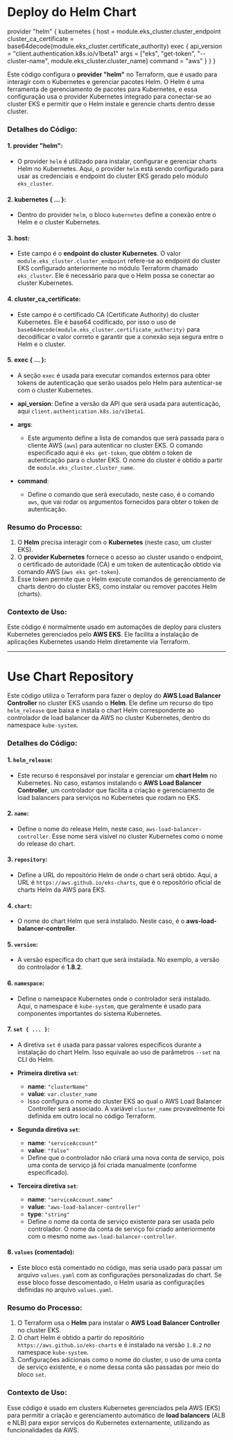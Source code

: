 # Deploy do Helm Chart

provider "helm" {
  kubernetes {
    host                   = module.eks_cluster.cluster_endpoint
    cluster_ca_certificate = base64decode(module.eks_cluster.certificate_authority)
    exec {
      api_version = "client.authentication.k8s.io/v1beta1"
      args        = ["eks", "get-token", "--cluster-name", module.eks_cluster.cluster_name]
      command     = "aws"
    }
  }
}

Este código configura o **provider "helm"** no Terraform, que é usado para interagir com o Kubernetes e gerenciar pacotes Helm. O Helm é uma ferramenta de gerenciamento de pacotes para Kubernetes, e essa configuração usa o provider Kubernetes integrado para conectar-se ao cluster EKS e permitir que o Helm instale e gerencie charts dentro desse cluster.

### Detalhes do Código:

#### 1. **provider "helm"**:
   - O provider `helm` é utilizado para instalar, configurar e gerenciar charts Helm no Kubernetes. Aqui, o provider `helm` está sendo configurado para usar as credenciais e endpoint do cluster EKS gerado pelo módulo `eks_cluster`.

#### 2. **kubernetes { ... }**:
   - Dentro do provider `helm`, o bloco `kubernetes` define a conexão entre o Helm e o cluster Kubernetes.
  
#### 3. **host**:
   - Este campo é o **endpoint do cluster Kubernetes**. O valor `module.eks_cluster.cluster_endpoint` refere-se ao endpoint do cluster EKS configurado anteriormente no módulo Terraform chamado `eks_cluster`. Ele é necessário para que o Helm possa se conectar ao cluster Kubernetes.

#### 4. **cluster_ca_certificate**:
   - Este campo é o certificado CA (Certificate Authority) do cluster Kubernetes. Ele é base64 codificado, por isso o uso de `base64decode(module.eks_cluster.certificate_authority)` para decodificar o valor correto e garantir que a conexão seja segura entre o Helm e o cluster.

#### 5. **exec { ... }**:
   - A seção `exec` é usada para executar comandos externos para obter tokens de autenticação que serão usados pelo Helm para autenticar-se com o cluster Kubernetes.

   - **api_version**: Define a versão da API que será usada para autenticação, aqui `client.authentication.k8s.io/v1beta1`.

   - **args**:
     - Este argumento define a lista de comandos que será passada para o cliente AWS (`aws`) para autenticar no cluster EKS. O comando especificado aqui é `eks get-token`, que obtém o token de autenticação para o cluster EKS. O nome do cluster é obtido a partir de `module.eks_cluster.cluster_name`.

   - **command**:
     - Define o comando que será executado, neste caso, é o comando `aws`, que vai rodar os argumentos fornecidos para obter o token de autenticação.

### Resumo do Processo:
1. O **Helm** precisa interagir com o **Kubernetes** (neste caso, um cluster EKS).
2. O **provider Kubernetes** fornece o acesso ao cluster usando o endpoint, o certificado de autoridade (CA) e um token de autenticação obtido via comando AWS (`aws eks get-token`).
3. Esse token permite que o Helm execute comandos de gerenciamento de charts dentro do cluster EKS, como instalar ou remover pacotes Helm (charts).

### Contexto de Uso:
Este código é normalmente usado em automações de deploy para clusters Kubernetes gerenciados pelo **AWS EKS**. Ele facilita a instalação de aplicações Kubernetes usando Helm diretamente via Terraform.

---

# Use Chart Repository

Este código utiliza o Terraform para fazer o deploy do **AWS Load Balancer Controller** no cluster EKS usando o **Helm**. Ele define um recurso do tipo `helm_release` que baixa e instala o chart Helm correspondente ao controlador de load balancer da AWS no cluster Kubernetes, dentro do namespace `kube-system`.

### Detalhes do Código:

#### 1. **`helm_release`**:
   - Este recurso é responsável por instalar e gerenciar um **chart Helm** no Kubernetes. No caso, estamos instalando o **AWS Load Balancer Controller**, um controlador que facilita a criação e gerenciamento de load balancers para serviços no Kubernetes que rodam no EKS.

#### 2. **`name`**:
   - Define o nome do release Helm, neste caso, `aws-load-balancer-controller`. Esse nome será visível no cluster Kubernetes como o nome do release do chart.

#### 3. **`repository`**:
   - Define a URL do repositório Helm de onde o chart será obtido. Aqui, a URL é `https://aws.github.io/eks-charts`, que é o repositório oficial de charts Helm da AWS para EKS.

#### 4. **`chart`**:
   - O nome do chart Helm que será instalado. Neste caso, é o **aws-load-balancer-controller**.

#### 5. **`version`**:
   - A versão específica do chart que será instalada. No exemplo, a versão do controlador é **1.8.2**.

#### 6. **`namespace`**:
   - Define o namespace Kubernetes onde o controlador será instalado. Aqui, o namespace é `kube-system`, que geralmente é usado para componentes importantes do sistema Kubernetes.

#### 7. **`set { ... }`**:
   - A diretiva `set` é usada para passar valores específicos durante a instalação do chart Helm. Isso equivale ao uso de parâmetros `--set` na CLI do Helm.

   - **Primeira diretiva `set`**:
     - **name**: `"clusterName"`
     - **value**: `var.cluster_name`
     - Isso configura o nome do cluster EKS ao qual o AWS Load Balancer Controller será associado. A variável `cluster_name` provavelmente foi definida em outro local no código Terraform.

   - **Segunda diretiva `set`**:
     - **name**: `"serviceAccount"`
     - **value**: `"false"`
     - Define que o controlador não criará uma nova conta de serviço, pois uma conta de serviço já foi criada manualmente (conforme especificado).

   - **Terceira diretiva `set`**:
     - **name**: `"serviceAccount.name"`
     - **value**: `"aws-load-balancer-controller"`
     - **type**: `"string"`
     - Define o nome da conta de serviço existente para ser usada pelo controlador. O nome da conta de serviço foi criado anteriormente com o mesmo nome `aws-load-balancer-controller`.

#### 8. **`values` (comentado)**:
   - Este bloco está comentado no código, mas seria usado para passar um arquivo `values.yaml` com as configurações personalizadas do chart. Se esse bloco fosse descomentado, o Helm usaria as configurações definidas no arquivo `values.yaml`.

### Resumo do Processo:
1. O Terraform usa o **Helm** para instalar o **AWS Load Balancer Controller** no cluster EKS.
2. O chart Helm é obtido a partir do repositório `https://aws.github.io/eks-charts` e é instalado na versão `1.8.2` no namespace `kube-system`.
3. Configurações adicionais como o nome do cluster, o uso de uma conta de serviço existente, e o nome dessa conta são passadas por meio do bloco `set`.

### Contexto de Uso:
Esse código é usado em clusters Kubernetes gerenciados pela AWS (EKS) para permitir a criação e gerenciamento automático de **load balancers** (ALB e NLB) para expor serviços do Kubernetes externamente, utilizando as funcionalidades da AWS.